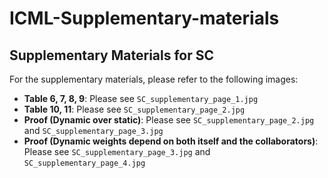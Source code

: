# ICML-Supplementary-materials
## Supplementary Materials for SC

For the supplementary materials, please refer to the following images:

- **Table 6, 7, 8, 9**: Please see `SC_supplementary_page_1.jpg`  
- **Table 10, 11**: Please see `SC_supplementary_page_2.jpg`  
- **Proof (Dynamic over static)**: Please see `SC_supplementary_page_2.jpg` and `SC_supplementary_page_3.jpg`  
- **Proof (Dynamic weights depend on both itself and the collaborators)**: Please see `SC_supplementary_page_3.jpg` and `SC_supplementary_page_4.jpg`
